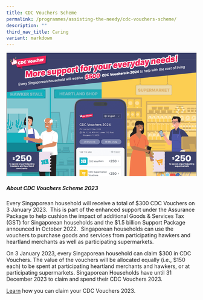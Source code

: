 ```yaml
---
title: CDC Vouchers Scheme
permalink: /programmes/assisting-the-needy/cdc-vouchers-scheme/
description: ""
third_nav_title: Caring
variant: markdown
---
```

![](/images/CDCV_2024_Key_Visual.png)

##### About CDC Vouchers Scheme 2023
Every Singaporean household will receive a total of $300 CDC Vouchers on 3 January 2023.  This is part of the enhanced support under the Assurance Package to help cushion the impact of additional Goods & Services Tax (GST) for Singaporean households and the $1.5 billion Support Package announced in October 2022.  Singaporean households can use the vouchers to purchase goods and services from participating hawkers and heartland merchants as well as participating supermarkets.

On 3 January 2023, every Singaporean household can claim $300 in CDC Vouchers. The value of the vouchers will be allocated equally (i.e., $150 each) to be spent at participating heartland merchants and hawkers, or at participating supermarkets. Singaporean Households have until 31 December 2023 to claim and spend their CDC Vouchers 2023.

[Learn](https://vouchers.cdc.gov.sg/residents/info) how you can claim your CDC Vouchers 2023.
